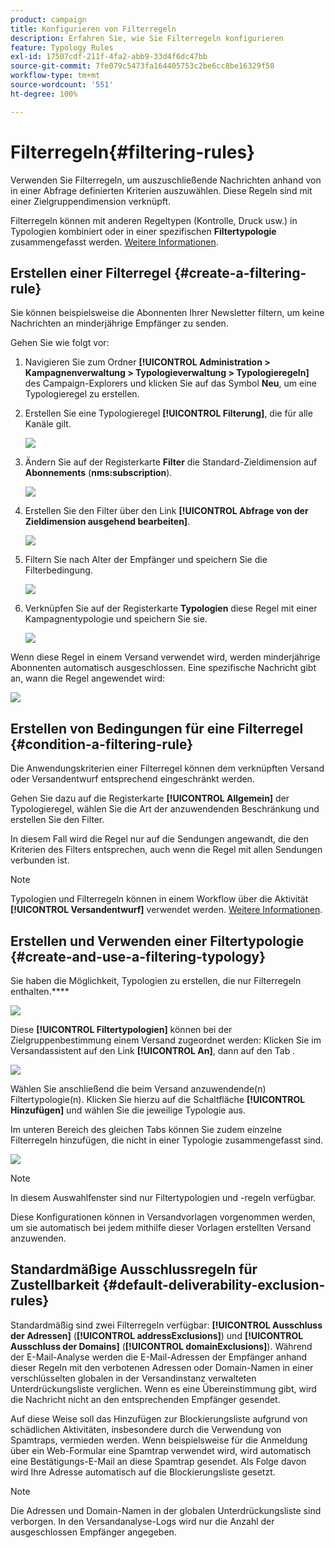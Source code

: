 ```yaml
---
product: campaign
title: Konfigurieren von Filterregeln
description: Erfahren Sie, wie Sie Filterregeln konfigurieren
feature: Typology Rules
exl-id: 17507cdf-211f-4fa2-abb9-33d4f6dc47bb
source-git-commit: 7fe079c5473fa164405753c2be6cc8be16329f58
workflow-type: tm+mt
source-wordcount: '551'
ht-degree: 100%

---
```


# Filterregeln{#filtering-rules}

Verwenden Sie Filterregeln, um auszuschließende Nachrichten anhand von in einer Abfrage definierten Kriterien auszuwählen. Diese Regeln sind mit einer Zielgruppendimension verknüpft.

Filterregeln können mit anderen Regeltypen (Kontrolle, Druck usw.) in Typologien kombiniert oder in einer spezifischen **Filtertypologie** zusammengefasst werden. [Weitere Informationen](#create-and-use-a-filtering-typology).

## Erstellen einer Filterregel {#create-a-filtering-rule}

Sie können beispielsweise die Abonnenten Ihrer Newsletter filtern, um keine Nachrichten an minderjährige Empfänger zu senden.

Gehen Sie wie folgt vor:

1. Navigieren Sie zum Ordner **[!UICONTROL Administration > Kampagnenverwaltung > Typologieverwaltung > Typologieregeln]** des Campaign-Explorers und klicken Sie auf das Symbol **Neu**, um eine Typologieregel zu erstellen.
1. Erstellen Sie eine Typologieregel **[!UICONTROL Filterung]**, die für alle Kanäle gilt.

   ![](assets/campaign_opt_create_filter_01.png)

1. Ändern Sie auf der Registerkarte **Filter** die Standard-Zieldimension auf **Abonnements** (**nms:subscription**).

   ![](assets/campaign_opt_create_filter_02.png)

1. Erstellen Sie den Filter über den Link **[!UICONTROL Abfrage von der Zieldimension ausgehend bearbeiten]**.

   ![](assets/campaign_opt_create_filter_03.png)

1. Filtern Sie nach Alter der Empfänger und speichern Sie die Filterbedingung.

   ![](assets/campaign_opt_create_filter_03b.png)

1. Verknüpfen Sie auf der Registerkarte **Typologien** diese Regel mit einer Kampagnentypologie und speichern Sie sie.

   ![](assets/campaign_opt_create_filter_04.png)

Wenn diese Regel in einem Versand verwendet wird, werden minderjährige Abonnenten automatisch ausgeschlossen. Eine spezifische Nachricht gibt an, wann die Regel angewendet wird:

![](assets/campaign_opt_create_filter_05.png)

## Erstellen von Bedingungen für eine Filterregel {#condition-a-filtering-rule}

Die Anwendungskriterien einer Filterregel können dem verknüpften Versand oder Versandentwurf entsprechend eingeschränkt werden.

Gehen Sie dazu auf die Registerkarte **[!UICONTROL Allgemein]** der Typologieregel, wählen Sie die Art der anzuwendenden Beschränkung und erstellen Sie den Filter.
<!--
![](assets/campaign_opt_create_filter_06.png)
-->


In diesem Fall wird die Regel nur auf die Sendungen angewandt, die den Kriterien des Filters entsprechen, auch wenn die Regel mit allen Sendungen verbunden ist.

>[!NOTE]
>
>Typologien und Filterregeln können in einem Workflow über die Aktivität **[!UICONTROL Versandentwurf]** verwendet werden. [Weitere Informationen](../workflow/delivery-outline.md).

## Erstellen und Verwenden einer Filtertypologie {#create-and-use-a-filtering-typology}

Sie haben die Möglichkeit, Typologien zu erstellen, die nur Filterregeln enthalten.****

![](assets/campaign_opt_create_typo_filtering.png)

Diese **[!UICONTROL Filtertypologien]** können bei der Zielgruppenbestimmung einem Versand zugeordnet werden: Klicken Sie im Versandassistent auf den Link **[!UICONTROL An]**, dann auf den Tab .

![](assets/campaign_opt_apply_typo_filtering.png)

Wählen Sie anschließend die beim Versand anzuwendende(n) Filtertypologie(n). Klicken Sie hierzu auf die Schaltfläche **[!UICONTROL Hinzufügen]** und wählen Sie die jeweilige Typologie aus.

Im unteren Bereich des gleichen Tabs können Sie zudem einzelne Filterregeln hinzufügen, die nicht in einer Typologie zusammengefasst sind.

![](assets/campaign_opt_select_typo_filtering.png)

>[!NOTE]
>
>In diesem Auswahlfenster sind nur Filtertypologien und -regeln verfügbar.
>
>Diese Konfigurationen können in Versandvorlagen vorgenommen werden, um sie automatisch bei jedem mithilfe dieser Vorlagen erstellten Versand anzuwenden.

## Standardmäßige Ausschlussregeln für Zustellbarkeit     {#default-deliverability-exclusion-rules}

Standardmäßig sind zwei Filterregeln verfügbar: **[!UICONTROL Ausschluss der Adressen]** (**[!UICONTROL addressExclusions]**) und **[!UICONTROL Ausschluss der Domains]** (**[!UICONTROL domainExclusions]**). Während der E-Mail-Analyse werden die E-Mail-Adressen der Empfänger anhand dieser Regeln mit den verbotenen Adressen oder Domain-Namen in einer verschlüsselten globalen in der Versandinstanz verwalteten Unterdrückungsliste verglichen. Wenn es eine Übereinstimmung gibt, wird die Nachricht nicht an den entsprechenden Empfänger gesendet.

Auf diese Weise soll das Hinzufügen zur Blockierungsliste aufgrund von schädlichen Aktivitäten, insbesondere durch die Verwendung von Spamtraps, vermieden werden. Wenn beispielsweise für die Anmeldung über ein Web-Formular eine Spamtrap verwendet wird, wird automatisch eine Bestätigungs-E-Mail an diese Spamtrap gesendet. Als Folge davon wird Ihre Adresse automatisch auf die Blockierungsliste gesetzt.

>[!NOTE]
>
>Die Adressen und Domain-Namen in der globalen Unterdrückungsliste sind verborgen. In den Versandanalyse-Logs wird nur die Anzahl der ausgeschlossen Empfänger angegeben.
